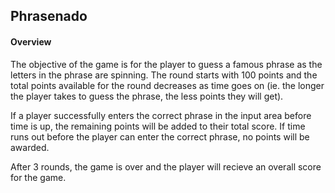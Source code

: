 ## Phrasenado

#### Overview

The objective of the game is for the player to guess a famous phrase as the letters in the phrase are spinning. The round starts with 100 points and the total points available for the round decreases as time goes on (ie. the longer the player takes to guess the phrase, the less points they will get).

If a player successfully enters the correct phrase in the input area before time is up, the remaining points will be added to their total score. If time runs out before the player can enter the correct phrase, no points will be awarded.

After 3 rounds, the game is over and the player will recieve an overall score for the game.